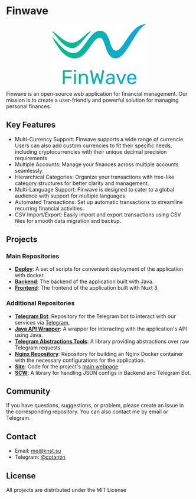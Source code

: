 # Finwave

<div style="text-align: center;">
    <img src="https://github.com/FinWave-App/.github/blob/main/icons/logo_color.svg?raw=true" alt="FinWave logo" style="width:256px;">
</div>

Finwave is an open-source web application for financial management. Our mission is to create a user-friendly and powerful solution for managing personal finances.

## Key Features

- Multi-Currency Support: Finwave supports a wide range of currencie. Users can also add custom currencies to fit their specific needs, including cryptocurrencies with their unique decimal precision requirements
- Multiple Accounts: Manage your finances across multiple accounts seamlessly.
- Hierarchical Categories: Organize your transactions with tree-like category structures for better clarity and management.
- Multi-Language Support: Finwave is designed to cater to a global audience with support for multiple languages.
- Automated Transactions: Set up automatic transactions to streamline recurring financial activities.
- CSV Import/Export: Easily import and export transactions using CSV files for smooth data migration and backup.


## Projects

### Main Repositories
- [**Deploy**](https://github.com/FinWave-App/FinWave-Deploy): A set of scripts for convenient deployment of the application with docker.
- [**Backend**](https://github.com/FinWave-App/FinWave-Backend): The backend of the application built with Java.
- [**Frontend**](https://github.com/FinWave-App/FinWave-Frontend): The frontend of the application built with Nuxt 3.

### Additional Repositories
- [**Telegram Bot**](https://github.com/FinWave-App/FinWave-Telegram-Bot): Repository for the Telegram bot to interact with our services via [Telegram](https://telegram.org/).
- [**Java API Wrapper**](https://github.com/FinWave-App/FinWave-Java-API): A wrapper for interacting with the application's API using Java.
- [**Telegram Abstractions Tools**](https://github.com/FinWave-App/Telegram-Abstractions-Tools): A library providing abstractions over raw Telegram requests.
- [**Nginx Repository**](https://github.com/FinWave-App/FinWave-Nginx): Repository for building an Nginx Docker container with the necessary configurations for the application.
- [**Site**](https://github.com/FinWave-App/FinWave-Site): Code for the project's [main webpage](https://finwave.app).
- [**SCW**](https://github.com/FinWave-App/FinWave-SCW): A library for handling JSON configs in Backend and Telegram Bot.

## Community

If you have questions, suggestions, or problem, please create an issue in the corresponding repository. You can also contact me by email or Telegram.

## Contact

- Email: [me@knst.su](mailto:me@knst.su)
- Telegram: [@cotantin](https://t.me/cotantin)

## License

All projects are distributed under the MIT License